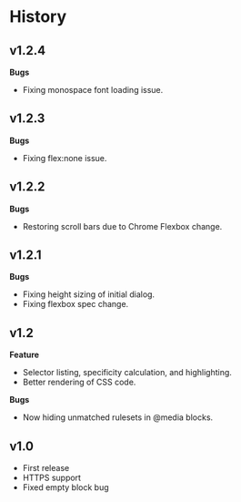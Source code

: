 # History

## v1.2.4

**Bugs**

- Fixing monospace font loading issue.

## v1.2.3

**Bugs**

- Fixing flex:none issue.

## v1.2.2

**Bugs**

- Restoring scroll bars due to Chrome Flexbox change.

## v1.2.1

**Bugs**

- Fixing height sizing of initial dialog.
- Fixing flexbox spec change.

## v1.2

**Feature**

- Selector listing, specificity calculation, and highlighting.
- Better rendering of CSS code.

**Bugs**

- Now hiding unmatched rulesets in @media blocks.

## v1.0

- First release
- HTTPS support
- Fixed empty block bug

